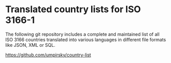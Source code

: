 # Translated country lists for ISO 3166-1

The following git repository includes a complete and maintained list of all ISO 3166 countries translated into various languages in different file formats like JSON, XML or SQL.

https://github.com/umpirsky/country-list
